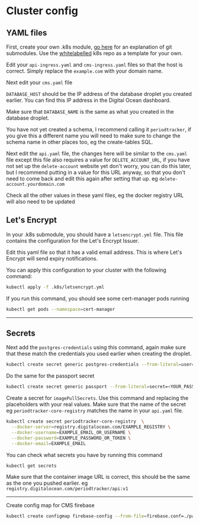# Cluster config

## YAML files

First, create your own .k8s module, [go here](../modules.md) for an explanation of git submodules. Use the [whitelabelled](https://github.com/Oky-period-tracker/periodtracker_k8s-whitelabelled) k8s repo as a template for your own.

Edit your `api-ingress.yaml` and `cms-ingress.yaml` files so that the host is correct. Simply replace the `example.com` with your domain name.

Next edit your `cms.yaml` file

`DATABASE_HOST` should be the IP address of the database droplet you created earlier. You can find this IP address in the Digital Ocean dashboard.

Make sure that `DATABASE_NAME` is the same as what you created in the database droplet.

You have not yet created a schema, I recommend calling it `periodtracker`, if you give this a different name you will need to make sure to change the schema name in other places too, eg the create-tables SQL.

Next edit the `api.yaml` file, the changes here will be similar to the `cms.yaml` file except this file also requires a value for `DELETE_ACCOUNT_URL`, if you have not set up the `delete-account` website yet don't worry, you can do this later, but I recommend putting in a value for this URL anyway, so that you don't need to come back and edit this again after setting that up. eg `delete-account.yourdomain.com`

Check all the other values in these yaml files, eg the docker registry URL will also need to be updated

## Let's Encrypt

In your .k8s submodule, you should have a `letsencrypt.yml` file. This file contains the configuration for the Let's Encrypt Issuer.

Edit this yaml file so that it has a valid email address. This is where Let's Encrypt will send expiry notifications.

You can apply this configuration to your cluster with the following command:

```bash
kubectl apply -f .k8s/letsencrypt.yml
```

If you run this command, you should see some cert-manager pods running

```bash
kubectl get pods --namespace=cert-manager
```

---

## Secrets

Next add the `postgres-credentials` using this command, again make sure that these match the credentials you used earlier when creating the droplet.

```bash
kubectl create secret generic postgres-credentials --from-literal=user=<YOUR_DATABASE_USERNAME> --from-literal=password=<YOUR_DATABASE_PASSWORD>
```

Do the same for the passport secret

```bash
kubectl create secret generic passport --from-literal=secret=<YOUR_PASSPORT_SECRET>
```

Create a secret for `imagePullSecrets`. Use this command and replacing the placeholders with your real values. Make sure that the name of the secret eg `periodtracker-core-registry` matches the name in your `api.yaml` file.

```bash
kubectl create secret periodtracker-core-registry  \
  --docker-server=registry.digitalocean.com/EXAMPLE_REGISTRY \
  --docker-username=EXAMPLE_EMAIL_OR_USERNAME \
  --docker-password=EXAMPLE_PASSWORD_OR_TOKEN \
  --docker-email=EXAMPLE_EMAIL
```

You can check what secrets you have by running this command

```bash
kubectl get secrets
```

Make sure that the container image URL is correct, this should be the same as the one you pushed earlier. eg `registry.digitalocean.com/periodtracker/api:v1`

---

Create config map for CMS firebase

```bash
kubectl create configmap firebase-config --from-file=firebase.conf=./packages/cms/firebase-config.json --namespace=default
```
